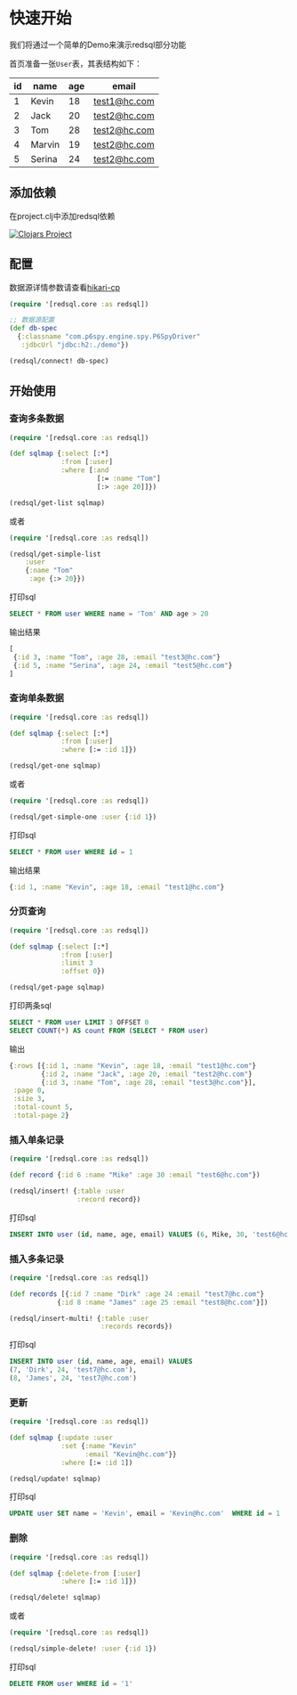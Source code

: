 # 快速开始

我们将通过一个简单的Demo来演示redsql部分功能

首页准备一张`User`表，其表结构如下：

| id | name   | age | email        |
|----|--------|-----|--------------|
| 1  | Kevin  | 18  | test1@hc.com |
| 2  | Jack   | 20  | test2@hc.com |
| 3  | Tom    | 28  | test2@hc.com |
| 4  | Marvin | 19  | test2@hc.com |
| 5  | Serina | 24  | test2@hc.com |

## 添加依赖
在project.clj中添加redsql依赖

[![Clojars Project](https://img.shields.io/clojars/v/org.clojars.redcreation/redsql.svg)](https://clojars.org/org.clojars.redcreation/redsql)

## 配置

数据源详情参数请查看[hikari-cp](https://github.com/brettwooldridge/HikariCP)

```clojure
(require '[redsql.core :as redsql])

;; 数据源配置
(def db-spec
  {:classname "com.p6spy.engine.spy.P6SpyDriver"
   :jdbcUrl "jdbc:h2:./demo"})

(redsql/connect! db-spec)
```

## 开始使用

### 查询多条数据

```clojure
(require '[redsql.core :as redsql])

(def sqlmap {:select [:*]
             :from [:user]
             :where [:and
                      [:= :name "Tom"]
                      [:> :age 20]]})

(redsql/get-list sqlmap)
```

或者

```clojure
(require '[redsql.core :as redsql])

(redsql/get-simple-list
    :user
    {:name "Tom"
     :age {:> 20}})
```

打印sql

```sql
SELECT * FROM user WHERE name = 'Tom' AND age > 20
```

输出结果

```clojure
[
 {:id 3, :name "Tom", :age 28, :email "test3@hc.com"}
 {:id 5, :name "Serina", :age 24, :email "test5@hc.com"}
]
```

### 查询单条数据

```clojure
(require '[redsql.core :as redsql])

(def sqlmap {:select [:*]
             :from [:user]
             :where [:= :id 1]})

(redsql/get-one sqlmap)
```

或者

```clojure
(require '[redsql.core :as redsql])

(redsql/get-simple-one :user {:id 1})
```

打印sql

```sql
SELECT * FROM user WHERE id = 1
```

输出结果

```clojure
{:id 1, :name "Kevin", :age 18, :email "test1@hc.com"}
```

### 分页查询
```clojure
(require '[redsql.core :as redsql])

(def sqlmap {:select [:*]
             :from [:user]
             :limit 3
             :offset 0})

(redsql/get-page sqlmap)
```

打印两条sql

```sql
SELECT * FROM user LIMIT 3 OFFSET 0
SELECT COUNT(*) AS count FROM (SELECT * FROM user)
```

输出
```clojure
{:rows [{:id 1, :name "Kevin", :age 18, :email "test1@hc.com"}
        {:id 2, :name "Jack", :age 20, :email "test2@hc.com"}
        {:id 3, :name "Tom", :age 28, :email "test3@hc.com"}],
 :page 0,
 :size 3,
 :total-count 5,
 :total-page 2}
```

### 插入单条记录

```clojure
(require '[redsql.core :as redsql])

(def record {:id 6 :name "Mike" :age 30 :email "test6@hc.com"})

(redsql/insert! {:table :user
                 :record record})
```

打印sql

```sql
INSERT INTO user (id, name, age, email) VALUES (6, Mike, 30, 'test6@hc.com')
```

### 插入多条记录

```clojure
(require '[redsql.core :as redsql])

(def records [{:id 7 :name "Dirk" :age 24 :email "test7@hc.com"}
            {:id 8 :name "James" :age 25 :email "test8@hc.com"}])

(redsql/insert-multi! {:table :user
                       :records records})
```

打印sql

```sql
INSERT INTO user (id, name, age, email) VALUES
(7, 'Dirk', 24, 'test7@hc.com'),
(8, 'James', 24, 'test7@hc.com')

```

### 更新

```clojure
(require '[redsql.core :as redsql])

(def sqlmap {:update :user
             :set {:name "Kevin"
                   :email "Kevin@hc.com"}}
             :where [:= :id 1])

(redsql/update! sqlmap)
```

打印sql

```sql
UPDATE user SET name = 'Kevin', email = 'Kevin@hc.com'  WHERE id = 1
```

### 删除

```clojure
(require '[redsql.core :as redsql])

(def sqlmap {:delete-from [:user]
             :where [:= :id 1]})

(redsql/delete! sqlmap)
```

或者

```clojure
(require '[redsql.core :as redsql])

(redsql/simple-delete! :user {:id 1})
```

打印sql

```sql
DELETE FROM user WHERE id = '1' 
```
